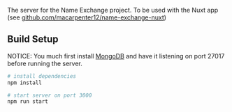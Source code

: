 The server for the Name Exchange project. To be used with the Nuxt app (see <a href="https://github.com/macarpenter12/name-exchange-nuxt">github.com/macarpenter12/name-exchange-nuxt</a>)

## Build Setup
NOTICE: You much first install <a href="https://www.mongodb.com">MongoDB</a> and have it listening on port 27017 before running the server.

```bash
# install dependencies
npm install

# start server on port 3000
npm run start
```
